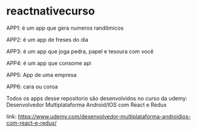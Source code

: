 # reactnativecurso

APP1: é um app que gera numeros randômicos

APP2: é um app de freses do dia

APP3: é um app que joga pedra, papel e tesoura com você

APP4: é um app que consome api

APP5: App de uma empresa

APP6: cara ou coroa

Todos os apps desse repositorio são desenvolvidos no curso da udemy: Desenvolvedor Multiplataforma Android/IOS com React e Redux

link: https://www.udemy.com/desenvolvedor-multiplataforma-androidios-com-react-e-redux/
